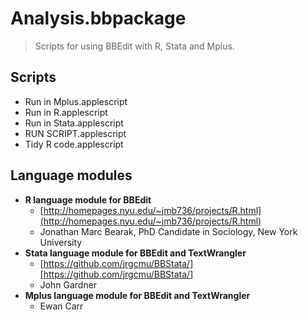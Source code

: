Analysis.bbpackage
==================

> Scripts for using BBEdit with R, Stata and Mplus.

## Scripts

- Run in Mplus.applescript
- Run in R.applescript
- Run in Stata.applescript
- RUN SCRIPT.applescript
- Tidy R code.applescript


## Language modules

 - **R language module for BBEdit**  
	- [http://homepages.nyu.edu/~jmb736/projects/R.html](http://homepages.nyu.edu/~jmb736/projects/R.html)  
	- Jonathan Marc Bearak, PhD Candidate in Sociology, New York University
 - **Stata language module for BBEdit and TextWrangler**
 	- [https://github.com/jrgcmu/BBStata/][https://github.com/jrgcmu/BBStata/]
 	- John Gardner
 - **Mplus language module for BBEdit and TextWrangler**
 	- Ewan Carr
